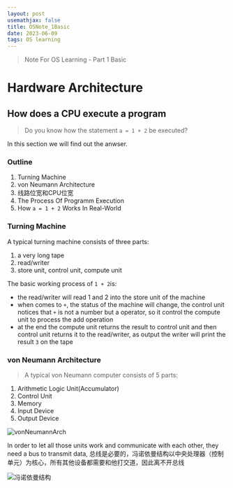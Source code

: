 ```yaml
---
layout: post
usemathjax: false
title: OSNote_1Basic
date: 2023-06-09
tags: OS learning
---
```


> Note For OS Learning - Part 1 Basic

# Hardware Architecture

## How does a CPU execute a program

> Do you know how the statement `a = 1 + 2` be executed?

In this section we will find out the anwser.

<!--more-->

### Outline
1. Turning Machine
2. von Neumann Architecture
3. 线路位宽和CPU位宽
4. The Process Of Programm Execution
5. How `a = 1 + 2` Works In Real-World

### Turning Machine
A typical turning machine consists of three parts:
1. a very long tape
2. read/writer
3. store unit, control unit, compute unit

The basic working process of `1 + 2`is:
- the read/writer will read 1 and 2 into the store unit of the machine
- when comes to `+`, the status of the machine will change, the control unit notices that `+` is not a number but a operator, so it control the compute unit to process the add operation
- at the end the compute unit returns the result to control unit and then control unit returns it to the read/writer, as output the writer will print the result `3` on the tape

### von Neumann Architecture

> A typical von Neumann computer consists of 5 parts:
1. Arithmetic Logic Unit(Accumulator)
2. Control Unit
3. Memory
4. Input Device
5. Output Device

![vonNeumannArch]({{site.baseurl}}/assets/img/Von_Neumann_architecture.svg)


In order to let all those units work and communicate with each other, they need a bus to transmit data, 总线是必要的，冯诺依曼结构以中央处理器（控制单元）为核心，所有其他设备都需要和他打交道，因此离不开总线

![冯诺依曼结构]({{site.baseurl}}/assets/img/冯诺依曼模型.jpg)
